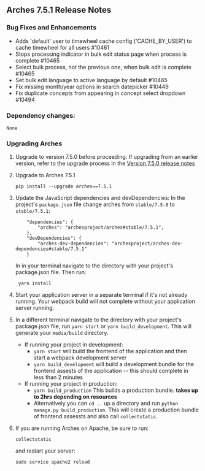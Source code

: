 Arches 7.5.1 Release Notes
--------------------------

### Bug Fixes and Enhancements

- Adds 'default' user to timewheel cache config ('CACHE_BY_USER') to cache timewheel for all users #10461
- Stops processing indicator in bulk edit status page when process is complete #10465
- Select bulk process, not the previous one, when bulk edit is complete #10465
- Set bulk edit language to active language by default #10465
- Fix missing month/year options in search datepicker #10449
- Fix duplicate concepts from appearing in concept select dropdown #10494

### Dependency changes:
```
None
```

### Upgrading Arches

1. Upgrade to version 7.5.0 before proceeding. If upgrading from an earlier version, refer to the upgrade process in the [Version 7.5.0 release notes](https://github.com/archesproject/arches/blob/dev/7.5.x/releases/7.5.0.md)

2. Upgrade to Arches 7.5.1
    ```
    pip install --upgrade arches==7.5.1
    ```

3. Update the JavaScript dependencies and devDependencies:
    In the project's `package.json` file change arches from `stable/7.5.0` to `stable/7.5.1`:
    ```    
        "dependencies": {
            "arches": "archesproject/arches#stable/7.5.1",
        },
        "devDependencies": {
            "arches-dev-dependencies": "archesproject/arches-dev-dependencies#stable/7.5.1"
        }
    ```
    In in your terminal navigate to the directory with your project's package.json file. Then run:

        yarn install


4. Start your application server in a separate terminal if it's not already running. Your webpack build will not complete without your application server running.

5. In a different terminal navigate to the directory with your project's package.json file, run `yarn start` or `yarn build_development`. This will generate your `media/build` directory.
   - If running your project in development:
     -  `yarn start` will build the frontend of the application and then start a webpack development server
      - `yarn build_development` will build a development bundle for the frontend assests of the application -- this should complete in less than 2 minutes
    - If running your project in production:
      - `yarn build_production` This builds a production bundle. **takes up to 2hrs depending on resources**
      - Alternatively you can `cd ..` up a directory and run `python manage.py build_production`. This will create a production bundle of frontend assessts and also call `collectstatic`.
  

6. If you are running Arches on Apache, be sure to run:

    ```
    collectstatic
    ```
    and restart your server:
    ```
    sudo service apache2 reload
    ```

